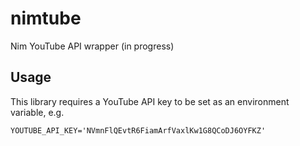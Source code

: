 # nimtube

Nim YouTube API wrapper (in progress)

## Usage

This library requires a YouTube API key to be set as an environment variable, e.g.

`YOUTUBE_API_KEY='NVmnFlQEvtR6FiamArfVaxlKw1G8QCoDJ6OYFKZ'`

